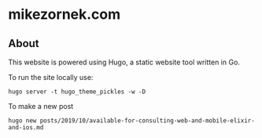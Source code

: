 # mikezornek.com

## About

This website is powered using Hugo, a static website tool written in Go.

To run the site locally use:

    hugo server -t hugo_theme_pickles -w -D

To make a new post

    hugo new posts/2019/10/available-for-consulting-web-and-mobile-elixir-and-ios.md